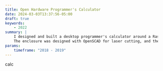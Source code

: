 ```yaml
---
title: Open Hardware Programmer's Calculator
date: 2024-03-03T13:37:56-05:00
draft: true
keywords:
    - 2022
summary: | 
    I designed and built a desktop programmer's calculator around a Raspberry Pi Zero, a mechanical keyboard matrix, and a character LCD.
    The enclosure was designed with OpenSCAD for laser cutting, and the software was written in Python calling into patched Linux drivers.
params:
    timeframe: "2018 - 2019"
---
```


calc